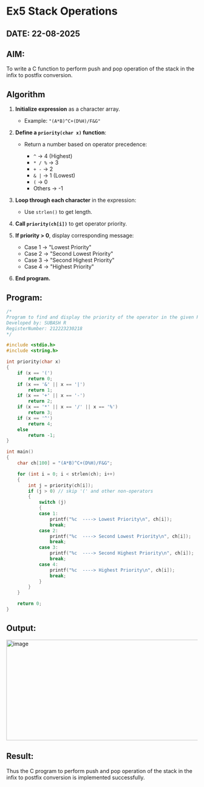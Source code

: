 # Ex5 Stack Operations
## DATE: 22-08-2025
## AIM:
To write a C function to perform push and pop operation of the stack in the infix to postfix conversion.

## Algorithm
1. **Initialize expression** as a character array.

   * Example: `"(A*B)^C+(D%H)/F&G"`

2. **Define a `priority(char x)` function**:

   * Return a number based on operator precedence:

     * `^` → 4 (Highest)
     * `* / %` → 3
     * `+ -` → 2
     * `& |` → 1 (Lowest)
     * `(` → 0
     * Others → -1

3. **Loop through each character** in the expression:

   * Use `strlen()` to get length.

4. **Call `priority(ch[i])`** to get operator priority.

5. **If priority > 0**, display corresponding message:

   * Case 1 → "Lowest Priority"
   * Case 2 → "Second Lowest Priority"
   * Case 3 → "Second Highest Priority"
   * Case 4 → "Highest Priority"

6. **End program.**

## Program:
```c
/*
Program to find and display the priority of the operator in the given Postfix expression
Developed by: SUBASH R
RegisterNumber: 212223230218
*/

#include <stdio.h>
#include <string.h>

int priority(char x)
{
    if (x == '(')
        return 0;
    if (x == '&' || x == '|')
        return 1;
    if (x == '+' || x == '-')
        return 2;
    if (x == '*' || x == '/' || x == '%')
        return 3;
    if (x == '^')
        return 4;
    else
        return -1;
}

int main()
{
    char ch[100] = "(A*B)^C+(D%H)/F&G";

    for (int i = 0; i < strlen(ch); i++)
    {
        int j = priority(ch[i]);
        if (j > 0) // skip '(' and other non-operators
        {
            switch (j)
            {
            case 1:
                printf("%c  ----> Lowest Priority\n", ch[i]);
                break;
            case 2:
                printf("%c  ----> Second Lowest Priority\n", ch[i]);
                break;
            case 3:
                printf("%c  ----> Second Highest Priority\n", ch[i]);
                break;
            case 4:
                printf("%c  ----> Highest Priority\n", ch[i]);
                break;
            }
        }
    }

    return 0;
}
```

## Output:
<img width="717" height="265" alt="image" src="https://github.com/user-attachments/assets/155d47b7-f541-4159-92e0-1b013b7a9d23" />



## Result:
Thus the C program to perform push and pop operation of the stack in the infix to postfix conversion is implemented successfully.
